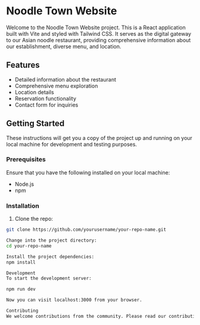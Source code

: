 # Noodle Town Website

Welcome to the Noodle Town Website project. This is a React application built with Vite and styled with Tailwind CSS. It serves as the digital gateway to our Asian noodle restaurant, providing comprehensive information about our establishment, diverse menu, and location.

## Features

- Detailed information about the restaurant
- Comprehensive menu exploration
- Location details
- Reservation functionality
- Contact form for inquiries

## Getting Started

These instructions will get you a copy of the project up and running on your local machine for development and testing purposes.

### Prerequisites

Ensure that you have the following installed on your local machine:

- Node.js
- npm

### Installation

1. Clone the repo:

```bash
git clone https://github.com/yourusername/your-repo-name.git

Change into the project directory:
cd your-repo-name

Install the project dependencies:
npm install

Development
To start the development server:

npm run dev

Now you can visit localhost:3000 from your browser.

Contributing
We welcome contributions from the community. Please read our contributing guide first.
